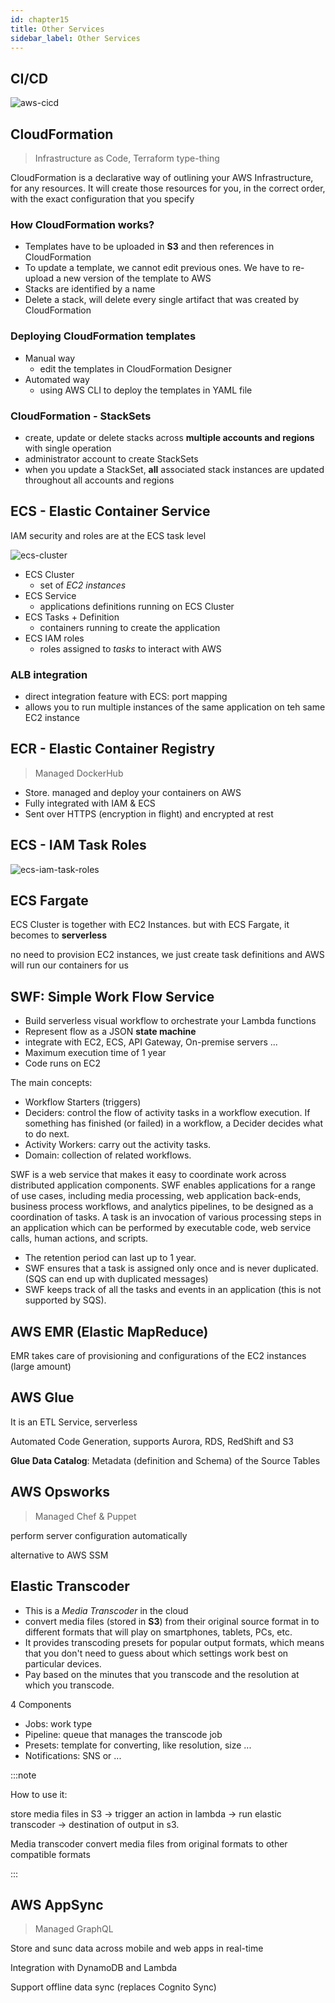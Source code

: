 ```yaml
---
id: chapter15
title: Other Services
sidebar_label: Other Services
---
```



## CI/CD

![aws-cicd](https://raw.githubusercontent.com/Zhenye-Na/img-hosting-picgo/master/img/aws-cicd.png)

## CloudFormation

> Infrastructure as Code, Terraform type-thing

CloudFormation is a declarative way of outlining your AWS Infrastructure, for any resources. It will create those resources for you, in the correct order, with the exact configuration that you specify


### How CloudFormation works?

- Templates have to be uploaded in **S3** and then references in CloudFormation
- To update a template, we cannot edit previous ones. We have to re-upload a new version of the template to AWS
- Stacks are identified by a name
- Delete a stack, will delete every single artifact that was created by CloudFormation


### Deploying CloudFormation templates

- Manual way
  - edit the templates in CloudFormation Designer
- Automated way
  - using AWS CLI to deploy the templates in YAML file



### CloudFormation - StackSets

- create, update or delete stacks across **multiple accounts and regions** with single operation
- administrator account to create StackSets
- when you update a StackSet, **all** associated stack instances are updated throughout all accounts and regions


## ECS - Elastic Container Service

IAM security and roles are at the ECS task level

![ecs-cluster](https://raw.githubusercontent.com/Zhenye-Na/img-hosting-picgo/master/img/ecs-cluster.png)

- ECS Cluster
  - set of *EC2 instances*
- ECS Service
  - applications definitions running on ECS Cluster
- ECS Tasks + Definition
  - containers running to create the application
- ECS IAM roles
  - roles assigned to *tasks* to interact with AWS


### ALB integration

- direct integration feature with ECS: port mapping
- allows you to run multiple instances of the same application on teh same EC2 instance


## ECR - Elastic Container Registry

> Managed DockerHub

- Store. managed and deploy your containers on AWS
- Fully integrated with IAM & ECS
- Sent over HTTPS (encryption in flight) and encrypted at rest


## ECS - IAM Task Roles

![ecs-iam-task-roles](https://raw.githubusercontent.com/Zhenye-Na/img-hosting-picgo/master/img/ecs-iam-task-roles.png)



## ECS Fargate

ECS Cluster is together with EC2 Instances. but with ECS Fargate, it becomes to **serverless**

no need to provision EC2 instances, we just create task definitions and AWS will run our containers for us

## SWF: Simple Work Flow Service

- Build serverless visual workflow to orchestrate your Lambda functions
- Represent flow as a JSON **state machine**
- integrate with EC2, ECS, API Gateway, On-premise servers ...
- Maximum execution time of 1 year
- Code runs on EC2


The main concepts:

- Workflow Starters (triggers)
- Deciders: control the flow of activity tasks in a workflow execution. If something has finished (or failed) in a workflow, a Decider decides what to do next.
- Activity Workers: carry out the activity tasks.
- Domain: collection of related workflows.


SWF is a web service that makes it easy to coordinate work across distributed application components. SWF enables applications for a range of use cases, including media processing, web application back-ends, business process workflows, and analytics pipelines, to be designed as a coordination of tasks. A task is an invocation of various processing steps in an application which can be performed by executable code, web service calls, human actions, and scripts.

- The retention period can last up to 1 year.
- SWF ensures that a task is assigned only once and is never duplicated. (SQS can end up with duplicated messages)
- SWF keeps track of all the tasks and events in an application (this is not supported by SQS).


## AWS EMR (Elastic MapReduce)

EMR takes care of provisioning and configurations of the EC2 instances (large amount)

## AWS Glue

It is an ETL Service, serverless

Automated Code Generation, supports Aurora, RDS, RedShift and S3

**Glue Data Catalog**: Metadata (definition and Schema) of the Source Tables


## AWS Opsworks

> Managed Chef & Puppet

perform server configuration automatically

alternative to AWS SSM

## Elastic Transcoder

- This is a *Media Transcoder* in the cloud
- convert media files (stored in **S3**) from their original source format in to different formats that will play on smartphones, tablets, PCs, etc.
- It provides transcoding presets for popular output formats, which means that you don't need to guess about which settings work best on particular devices.
- Pay based on the minutes that you transcode and the resolution at which you transcode.

4 Components

- Jobs: work type
- Pipeline: queue that manages the transcode job
- Presets: template for converting, like resolution, size ...
- Notifications: SNS or ...


:::note

How to use it:

store media files in S3 -> trigger an action in lambda -> run elastic transcoder -> destination of output in s3.

Media transcoder convert media files from original formats to other compatible formats

:::


## AWS AppSync

> Managed GraphQL


Store and sunc data across mobile and web apps in real-time

Integration with DynamoDB and Lambda

Support offline data sync (replaces Cognito Sync)

